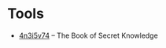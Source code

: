 # Tools

* [4n3i5v74](https://github.com/4n3i5v74/the-book-of-secret-knowledge) – The Book of Secret Knowledge
